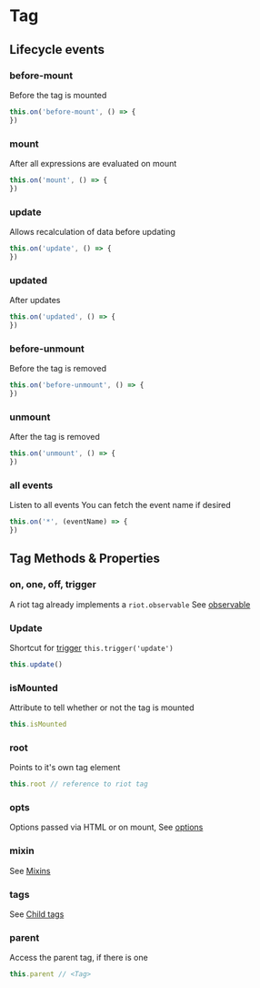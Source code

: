# Tag

## Lifecycle events

### before-mount

Before the tag is mounted

```js
this.on('before-mount', () => {
})
```

### mount


After all expressions are evaluated on mount

```js
this.on('mount', () => {
})
```

### update

Allows recalculation of data before updating

```js
this.on('update', () => {
})
```

### updated

After updates

```js
this.on('updated', () => {
})
```

### before-unmount

Before the tag is removed

```js
this.on('before-unmount', () => {
})
```

### unmount

After the tag is removed

```js
this.on('unmount', () => {
})
```

### all events

Listen to all events
You can fetch the event name if desired

```js
this.on('*', (eventName) => {
})
```

## Tag Methods & Properties

### on, one, off, trigger

A riot tag already implements a `riot.observable`
See [observable](#observable)

### Update

Shortcut for [trigger](#observable-trigger) `this.trigger('update')`

```js
this.update()
```

### isMounted

Attribute to tell whether or not the tag is mounted

```js
this.isMounted
```

### root

Points to it's own tag element

```js
this.root // reference to riot tag
```

### opts

Options passed via HTML or on mount, See [options](#templating-options)

### mixin

See [Mixins](#mixins)


### tags

See [Child tags](#templating-child-tags)

### parent

Access the parent tag, if there is one

```js
this.parent // <Tag>
```
